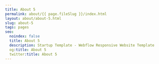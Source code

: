 ```yaml
---
title: About 5
permalink: about/{{ page.fileSlug }}/index.html
layout: about/about-5.html
slug: about-5
tags: pages
seo:
  noindex: false
  title: About 5
  description: Startup Template - Webflow Responsive Website Template
  og:title: About 5
  twitter:title: About 5
---
```



